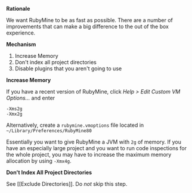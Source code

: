 **Rationale**

We want RubyMine to be as fast as possible.
There are a number of improvements that can make a big difference to the out of the box experience.

**Mechanism**

1. Increase Memory
1. Don't index all project directories
1. Disable plugins that you aren't going to use

**Increase Memory**

If you have a recent version of RubyMine, click _Help > Edit Custom VM Options..._ and enter

    -Xms2g
    -Xmx2g

Alternatively, create a `rubymine.vmoptions` file located in `~/Library/Preferences/RubyMine80`

Essentially you want to give RubyMine a JVM with `2g` of memory.
If you have an especially large project and you want to run code inspections for the whole project,
you may have to increase the maximum memory allocation by using `-Xmx4g`.

**Don't Index All Project Directories**

See [[Exclude Directories]]. Do _not_ skip this step.
